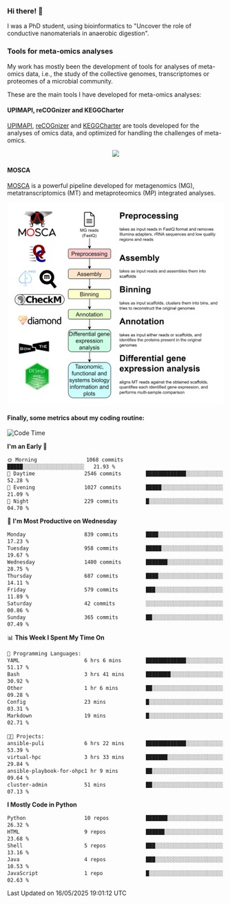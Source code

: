 ### Hi there! 👋

I was a PhD student, using bioinformatics to "Uncover the role of conductive nanomaterials in anaerobic digestion".

### Tools for meta-omics analyses

My work has mostly been the development of tools for analyses of meta-omics data, i.e., the study of the collective genomes, transcriptomes or proteomes of a microbial community.

These are the main tools I have developed for meta-omics analyses:

#### UPIMAPI, reCOGnizer and KEGGCharter

[UPIMAPI](https://github.com/iquasere/UPIMAPI), [reCOGnizer](https://github.com/iquasere/reCOGnizer) and [KEGGCharter](https://github.com/iquasere/KEGGCharter) are tools developed for the analyses of omics data, and optimized for handling the challenges of meta-omics.

<p align="center">
    <img src="assets/annotation_paper.png">
</p>

#### MOSCA

[MOSCA](https://github.com/iquasere/MOSCA) is a powerful pipeline developed for metagenomics (MG), metatranscriptomics (MT) and metaproteomics (MP) integrated analyses.

<p align="center">
    <img src="assets/mosca_workflow.png" align="center" width="700">
</p>


#### Finally, some metrics about my coding routine:

<!--START_SECTION:waka-->
![Code Time](http://img.shields.io/badge/Code%20Time-932%20hrs%2015%20mins-blue)

**I'm an Early 🐤** 

```text
🌞 Morning                1068 commits        █████░░░░░░░░░░░░░░░░░░░░   21.93 % 
🌆 Daytime                2546 commits        █████████████░░░░░░░░░░░░   52.28 % 
🌃 Evening                1027 commits        █████░░░░░░░░░░░░░░░░░░░░   21.09 % 
🌙 Night                  229 commits         █░░░░░░░░░░░░░░░░░░░░░░░░   04.70 % 
```
📅 **I'm Most Productive on Wednesday** 

```text
Monday                   839 commits         ████░░░░░░░░░░░░░░░░░░░░░   17.23 % 
Tuesday                  958 commits         █████░░░░░░░░░░░░░░░░░░░░   19.67 % 
Wednesday                1400 commits        ███████░░░░░░░░░░░░░░░░░░   28.75 % 
Thursday                 687 commits         ████░░░░░░░░░░░░░░░░░░░░░   14.11 % 
Friday                   579 commits         ███░░░░░░░░░░░░░░░░░░░░░░   11.89 % 
Saturday                 42 commits          ░░░░░░░░░░░░░░░░░░░░░░░░░   00.86 % 
Sunday                   365 commits         ██░░░░░░░░░░░░░░░░░░░░░░░   07.49 % 
```


📊 **This Week I Spent My Time On** 

```text
💬 Programming Languages: 
YAML                     6 hrs 6 mins        █████████████░░░░░░░░░░░░   51.17 % 
Bash                     3 hrs 41 mins       ████████░░░░░░░░░░░░░░░░░   30.92 % 
Other                    1 hr 6 mins         ██░░░░░░░░░░░░░░░░░░░░░░░   09.28 % 
Config                   23 mins             █░░░░░░░░░░░░░░░░░░░░░░░░   03.31 % 
Markdown                 19 mins             █░░░░░░░░░░░░░░░░░░░░░░░░   02.71 % 

🐱‍💻 Projects: 
ansible-puli             6 hrs 22 mins       █████████████░░░░░░░░░░░░   53.39 % 
virtual-hpc              3 hrs 33 mins       ███████░░░░░░░░░░░░░░░░░░   29.84 % 
ansible-playbook-for-ohpc1 hr 9 mins         ██░░░░░░░░░░░░░░░░░░░░░░░   09.64 % 
cluster-admin            51 mins             ██░░░░░░░░░░░░░░░░░░░░░░░   07.13 % 
```

**I Mostly Code in Python** 

```text
Python                   10 repos            ███████░░░░░░░░░░░░░░░░░░   26.32 % 
HTML                     9 repos             ██████░░░░░░░░░░░░░░░░░░░   23.68 % 
Shell                    5 repos             ███░░░░░░░░░░░░░░░░░░░░░░   13.16 % 
Java                     4 repos             ███░░░░░░░░░░░░░░░░░░░░░░   10.53 % 
JavaScript               1 repo              █░░░░░░░░░░░░░░░░░░░░░░░░   02.63 % 
```




 Last Updated on 16/05/2025 19:01:12 UTC
<!--END_SECTION:waka-->
